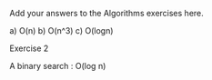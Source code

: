 Add your answers to the Algorithms exercises here.

a) O(n)
b) O(n^3)
c) O(logn)

Exercise 2

A binary search : O(log n)
